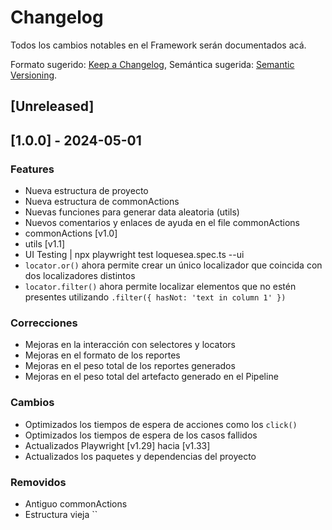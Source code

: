 # Changelog

Todos los cambios notables en el Framework serán documentados acá.

Formato sugerido: [Keep a Changelog](https://keepachangelog.com/en/1.0.0/),
Semántica sugerida: [Semantic Versioning](https://semver.org/spec/v2.0.0.html).

## [Unreleased]

## [1.0.0] - 2024-05-01

### Features

- Nueva estructura de proyecto
- Nueva estructura de commonActions
- Nuevas funciones para generar data aleatoria (utils)
- Nuevos comentarios y enlaces de ayuda en el file commonActions
- commonActions [v1.0]
- utils [v1.1]
- UI Testing | npx playwright test loquesea.spec.ts --ui
- `locator.or()` ahora permite crear un único localizador que coincida con dos localizadores distintos
- `locator.filter()` ahora permite localizar elementos que no estén presentes utilizando `.filter({ hasNot: 'text in column 1' })`

### Correcciones

- Mejoras en la interacción con selectores y locators
- Mejoras en el formato de los reportes
- Mejoras en el peso total de los reportes generados
- Mejoras en el peso total del artefacto generado en el Pipeline

### Cambios

- Optimizados los tiempos de espera de acciones como los `click()`
- Optimizados los tiempos de espera de los casos fallidos
- Actualizados Playwright [v1.29] hacia [v1.33]
- Actualizados los paquetes y dependencias del proyecto

### Removidos

- Antiguo commonActions
- Estructura vieja
``